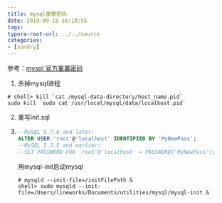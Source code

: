 ```yaml
---
title: mysql重置密码
date: 2019-09-18 16:18:55
tags:
typora-root-url: ../../source
categories:
- [sundry]
---
```


参考：[mysql 官方重置密码](https://dev.mysql.com/doc/refman/5.7/en/resetting-permissions.html)

1. 杀掉mysql进程

```shell
# shell> kill `cat /mysql-data-directory/host_name.pid`
sudo kill `sudo cat /usr/local/mysql/data/localhost.pid`
```

2. 重写init.sql

3. ```sql
   --MySQL 5.7.6 and later:
   ALTER USER 'root'@'localhost' IDENTIFIED BY 'MyNewPass';
   --MySQL 5.7.5 and earlier:
   --SET PASSWORD FOR 'root'@'localhost' = PASSWORD('MyNewPass');
   ```

   用mysql-init启动mysql
   
   ```shell
   # mysqld --init-file=/initFilePath &
   shell> sudo mysqld --init-file=/Users/lineworks/Documents/utilities/mysql/mysql-init &
   ```
   
   
   